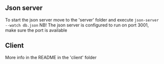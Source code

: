 ## Json server
To start the json server move to the 'server' folder and execute `json-server --watch db.json`
NB! The json server is configured to run on port 3001, make sure the port is available

## Client
More info in the README in the 'client' folder